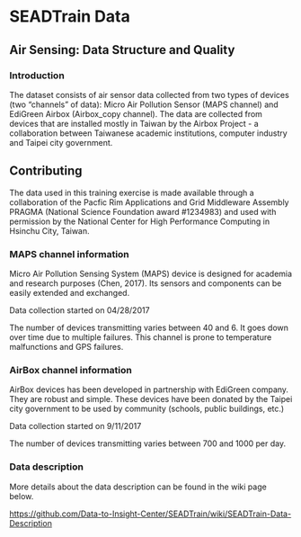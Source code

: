 # SEADTrain Data

## Air Sensing: Data Structure and Quality

### Introduction
The dataset consists of air sensor data collected from two types of devices (two “channels” of data): Micro Air Pollution Sensor (MAPS channel) and EdiGreen Airbox (Airbox_copy channel).  The data are collected from devices that are installed mostly in Taiwan by the Airbox Project - a collaboration between Taiwanese academic institutions, computer industry and Taipei city government.  

## Contributing
The data used in this training exercise is made available through a collaboration of the Pacfic Rim Applications and Grid Middleware Assembly PRAGMA (National Science Foundation award #1234983) and used with permission by the National Center for High Performance Computing in Hsinchu City, Taiwan. 

### MAPS channel information
Micro Air Pollution Sensing System (MAPS) device is designed for academia and research purposes (Chen, 2017). Its sensors and components can be easily extended and exchanged.

Data collection started on 04/28/2017

The number of devices transmitting varies between 40 and 6. It goes down over time due to multiple failures. This channel is prone to temperature malfunctions and GPS failures.

### AirBox channel information

AirBox devices has been developed in partnership with EdiGreen company. They are robust and simple. These devices have been donated by the Taipei city government to be used by community (schools, public buildings, etc.) 

Data collection started on 9/11/2017

The number of devices transmitting varies  between 700 and 1000 per day.

### Data description

More details about the data description can be found in the wiki page below.

https://github.com/Data-to-Insight-Center/SEADTrain/wiki/SEADTrain-Data-Description

